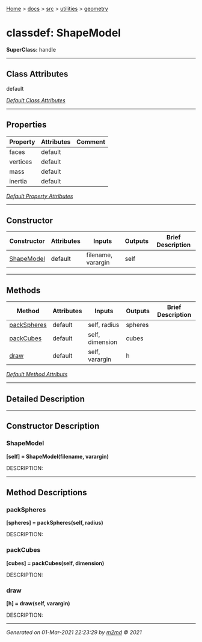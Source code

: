 [Home](../../../index.md) > [docs](../../../docs_index.md) > [src](../../src_index.md) > [utilities](../utilities_index.md) > [geometry](geometry_index.md)  


# classdef: ShapeModel

**SuperClass:** handle



 ***

## Class Attributes

default

[*Default Class Attributes*](https://www.mathworks.com/help/matlab/matlab_oop/class-attributes.html)

 ***

## Properties

| Property | Attributes  | Comment |
| -------- | ----------- | ------- |
| faces | default |  |
| vertices | default |  |
| mass | default |  |
| inertia | default |  |

[*Default Property Attributes*](https://www.mathworks.com/help/matlab/matlab_oop/property-attributes.html)

 ***

## Constructor

| Constructor | Attributes | Inputs | Outputs | Brief Description |
| ----------- | ---------- | ------ | ------- | ----------------- |
| [ShapeModel](#shapemodel) | default | filename, varargin | self |  |


 ***

## Methods

| Method | Attributes | Inputs | Outputs | Brief Description |
| ------ | ---------- | ------ | ------- | ----------------- |
| [packSpheres](#packspheres) | default | self, radius | spheres |  |
| [packCubes](#packcubes) | default | self, dimension | cubes |  |
| [draw](#draw) | default | self, varargin | h |  |


[*Default Method Attributs*](https://www.mathworks.com/help/matlab/matlab_oop/method-attributes.html)

 ***

## Detailed Description



 ***

## Constructor Description

### ShapeModel

**[self] = ShapeModel(filename, varargin)**

DESCRIPTION: 

 ***

## Method Descriptions

### packSpheres

**[spheres] = packSpheres(self, radius)**

DESCRIPTION: 
### packCubes

**[cubes] = packCubes(self, dimension)**

DESCRIPTION: 
### draw

**[h] = draw(self, varargin)**

DESCRIPTION: 



***

*Generated on 01-Mar-2021 22:23:29 by [m2md](https://github.com/crgnam-research/m2md) © 2021*